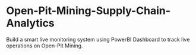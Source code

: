 # Open-Pit-Mining-Supply-Chain-Analytics
Build a smart live monitoring system using PowerBI Dashboard to track live operations on Open-Pit Mining.
